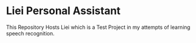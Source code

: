 # Liei Personal Assistant

This Repository Hosts Liei which is a Test Project in my attempts of learning speech recognition.
